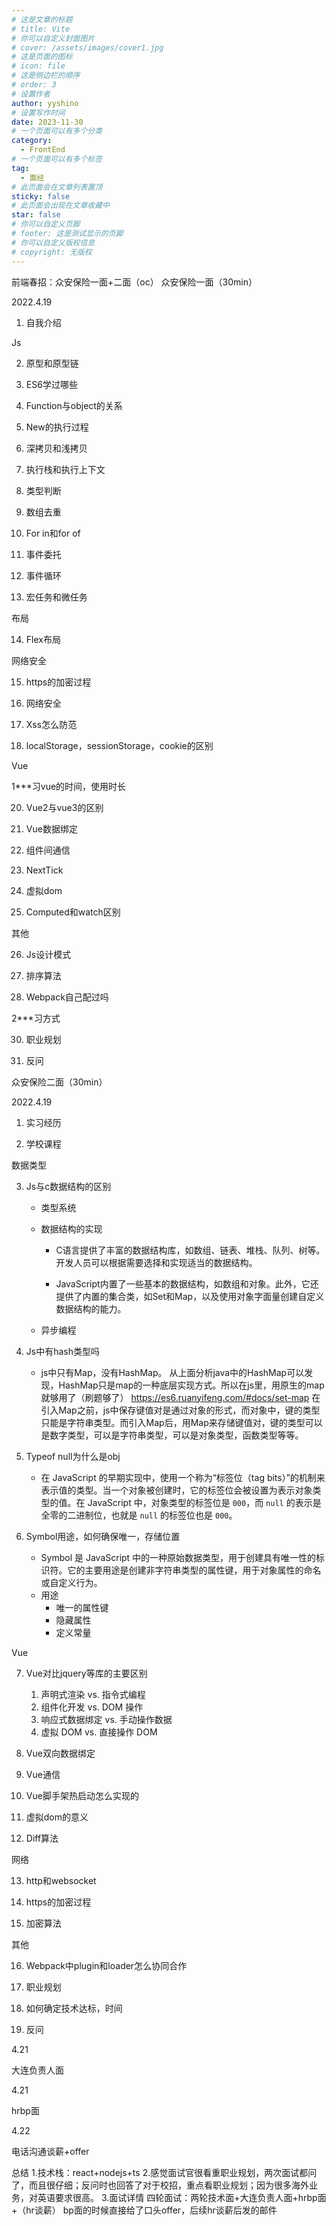 ```yaml
---
# 这是文章的标题
# title: Vite
# 你可以自定义封面图片
# cover: /assets/images/cover1.jpg
# 这是页面的图标
# icon: file
# 这是侧边栏的顺序
# order: 3
# 设置作者
author: yyshino
# 设置写作时间
date: 2023-11-30
# 一个页面可以有多个分类
category:
  - FrontEnd
# 一个页面可以有多个标签
tag:
  - 面经
# 此页面会在文章列表置顶
sticky: false
# 此页面会出现在文章收藏中
star: false
# 你可以自定义页脚
# footer: 这是测试显示的页脚
# 你可以自定义版权信息
# copyright: 无版权
---
```


前端春招：众安保险一面+二面（oc）
众安保险一面（30min）

2022.4.19


1. 自我介绍

Js

2. 原型和原型链

3. ES6学过哪些

4. Function与object的关系

5. New的执行过程

6. 深拷贝和浅拷贝

7. 执行栈和执行上下文

8. 类型判断

9. 数组去重

10. For in和for of

11. 事件委托

12. 事件循环

13. 宏任务和微任务

布局

14. Flex布局

网络安全

15. https的加密过程

16. 网络安全

17. Xss怎么防范

18. localStorage，sessionStorage，cookie的区别

Vue

1***习vue的时间，使用时长

20. Vue2与vue3的区别

21. Vue数据绑定

22. 组件间通信

23. NextTick

24. 虚拟dom

25. Computed和watch区别

其他

26. Js设计模式

27. 排序算法

28. Webpack自己配过吗

2***习方式

30. 职业规划

31. 反问


众安保险二面（30min）

2022.4.19

1. 实习经历

2. 学校课程

数据类型

3. Js与c数据结构的区别
   - 类型系统

   - 数据结构的实现
     - C语言提供了丰富的数据结构库，如数组、链表、堆栈、队列、树等。开发人员可以根据需要选择和实现适当的数据结构。

     - JavaScript内置了一些基本的数据结构，如数组和对象。此外，它还提供了内置的集合类，如Set和Map，以及使用对象字面量创建自定义数据结构的能力。

   - 异步编程

4. Js中有hash类型吗
   - js中只有Map，没有HashMap。
     从上面分析java中的HashMap可以发现，HashMap只是map的一种底层实现方式。所以在js里，用原生的map就够用了（刷题够了）
     https://es6.ruanyifeng.com/#docs/set-map
     在引入Map之前，js中保存键值对是通过对象的形式，而对象中，键的类型只能是字符串类型。而引入Map后，用Map来存储键值对，键的类型可以是数字类型，可以是字符串类型，可以是对象类型，函数类型等等。

5. Typeof null为什么是obj
   - 在 JavaScript 的早期实现中，使用一个称为“标签位（tag bits）”的机制来表示值的类型。当一个对象被创建时，它的标签位会被设置为表示对象类型的值。在 JavaScript 中，对象类型的标签位是 `000`，而 `null` 的表示是全零的二进制位，也就是 `null` 的标签位也是 `000`。

6. Symbol用途，如何确保唯一，存储位置
   - Symbol 是 JavaScript 中的一种原始数据类型，用于创建具有唯一性的标识符。它的主要用途是创建非字符串类型的属性键，用于对象属性的命名或自定义行为。
   - 用途
     - 唯一的属性键
     - 隐藏属性
     - 定义常量


Vue

7. Vue对比jquery等库的主要区别
   1. 声明式渲染 vs. 指令式编程
   2. 组件化开发 vs. DOM 操作
   3. 响应式数据绑定 vs. 手动操作数据
   4. 虚拟 DOM vs. 直接操作 DOM

8. Vue双向数据绑定
9. Vue通信
10. Vue脚手架热启动怎么实现的
11. 虚拟dom的意义
12. Diff算法

网络

13. http和websocket

14. https的加密过程

15. 加密算法

其他

16. Webpack中plugin和loader怎么协同合作

17. 职业规划

18. 如何确定技术达标，时间

19. 反问



4.21

大连负责人面

4.21

hrbp面

4.22

电话沟通谈薪+offer

总结
1.技术栈：react+nodejs+ts
2.感觉面试官很看重职业规划，两次面试都问了，而且很仔细；反问时也回答了对于校招，重点看职业规划；因为很多海外业务，对英语要求很高。
3.面试详情
四轮面试：两轮技术面+大连负责人面+hrbp面+（hr谈薪）
bp面的时候直接给了口头offer，后续hr谈薪后发的邮件
